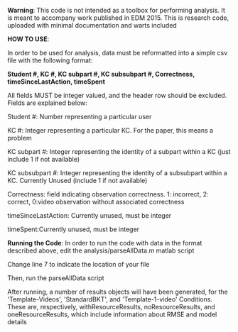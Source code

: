 **Warning**: This code is not intended as a toolbox for performing analysis.  It is meant to accompany work published in EDM 2015.  This is research code, uploaded with minimal documentation and warts included


**HOW TO USE**:

In order to be used for analysis, data must be reformatted into a simple csv file with the following format:

**Student #, KC #, KC subpart #, KC subsubpart #, Correctness, timeSinceLastAction, timeSpent**

All fields MUST be integer valued, and the header row should be excluded.  Fields are explained below:

Student #: Number representing a particular user

KC #: Integer representing a particular KC.  For the paper, this means a problem

KC subpart #: Integer representing the identity of a subpart within a KC (just include 1 if not available)

KC subsubpart #: Integer representing the identity of a subsubpart within a KC.  Currently Unused (include 1 if not available)

Correctness: field indicating observation correctness. 1: incorrect, 2: correct, 0:video observation without associated correctness

timeSinceLastAction: Currently unused, must be integer

timeSpent:Currently unused, must be integer

**Running the Code**:
In order to run the code with data in the format described above, edit the analysis/parseAllData.m matlab script

Change line 7 to indicate the location of your file

Then, run the parseAllData script

After running, a number of results objects will have been generated, for the 'Template-Videos', 'StandardBKT', and 'Template-1-video' Conditions.  These are, respectively, withResourceResults, noResourceResults, and oneResourceResults, which include information about RMSE and model details
